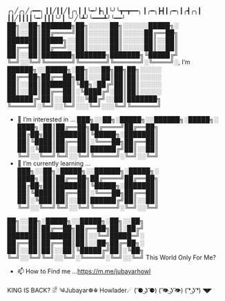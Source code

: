     
╭╮╱╭╮╱╭━━╮
┃┃╱┃┃╱┃╭╮┃
┃╰━╯┣╮┃╰╯╰┳━┳━━╮
┃╭━╮┣┫┃╭━╮┃╭┫╭╮┃
┃┃╱┃┃┃┃╰━╯┃┃┃╰╯┃
╰╯╱╰┻╯╰━━━┻╯╰━━╯
██╗░░██╗███████╗██╗░░░░░██╗░░░░░░█████╗░
██║░░██║██╔════╝██║░░░░░██║░░░░░██╔══██╗
███████║█████╗░░██║░░░░░██║░░░░░██║░░██║
██╔══██║██╔══╝░░██║░░░░░██║░░░░░██║░░██║
██║░░██║███████╗███████╗███████╗╚█████╔╝
╚═╝░░╚═╝╚══════╝╚══════╝╚══════╝░╚════╝░, I’m 
██████╗░░█████╗░██╗░░░██╗██╗██╗░░░░░
██╔══██╗██╔══██╗██║░░░██║██║██║░░░░░
██║░░██║███████║╚██╗░██╔╝██║██║░░░░░
██║░░██║██╔══██║░╚████╔╝░██║██║░░░░░
██████╔╝██║░░██║░░╚██╔╝░░██║███████╗
╚═════╝░╚═╝░░╚═╝░░░╚═╝░░░╚═╝╚══════╝
- 👀 I’m interested in ...
███╗░░██╗░█████╗░░██████╗░█████╗░
████╗░██║██╔══██╗██╔════╝██╔══██╗
██╔██╗██║███████║╚█████╗░███████║
██║╚████║██╔══██║░╚═══██╗██╔══██║
██║░╚███║██║░░██║██████╔╝██║░░██║
╚═╝░░╚══╝╚═╝░░╚═╝╚═════╝░╚═╝░░╚═╝
- 🌱 I’m currently learning ...
███╗░░██╗░█████╗░░██████╗░█████╗░
████╗░██║██╔══██╗██╔════╝██╔══██╗
██╔██╗██║███████║╚█████╗░███████║
██║╚████║██╔══██║░╚═══██╗██╔══██║
██║░╚███║██║░░██║██████╔╝██║░░██║
╚═╝░░╚══╝╚═╝░░╚═╝╚═════╝░╚═╝░░╚═╝

██╗░░██╗░█████╗░░█████╗░██╗░░██╗
██║░░██║██╔══██╗██╔══██╗██║░██╔╝
███████║███████║██║░░╚═╝█████═╝░
██╔══██║██╔══██║██║░░██╗██╔═██╗░
██║░░██║██║░░██║╚█████╔╝██║░╚██╗
╚═╝░░╚═╝╚═╝░░╚═╝░╚════╝░╚═╝░░╚═╝
This World Only For Me?
- 📫 How to Find me ...https://m.me/jubayarhowl

<!---
░░█ █░█ █▄▄ ▄▀█ █▄█ ▄▀█ █▀█
█▄█ █▄█ █▄█ █▀█ ░█░ █▀█ █▀▄

█░█ █▀█ █░█░█ █░░ ▄▀█ █▀▄ █▀▀ █▀█
█▀█ █▄█ ▀▄▀▄▀ █▄▄ █▀█ █▄▀ ██▄ █▀▄

█ █▀   █▄▄ ▄▀█ █▀▀ █▄▀   █▄▄ █▀█ █▀█
█ ▄█   █▄█ █▀█ █▄▄ █░█   █▄█ █▀▄ █▄█
gamingjubayarhowlader/gamingjubayarhowlader is a ✨ special ✨ repository because its `README.md` (this file) appears on your GitHub profile.
You can click the Preview link to take a look at your changes.
--->
KING IS BACK?
𓁈
༄Jubayar☸☬ Howlader☄
( ͡⚈ ͜ʖ ͡⚈)
( ͡👁️ ͜ʖ ͡👁️)
( ͡❛ ͜ʖ ͡❛)
◥◤
